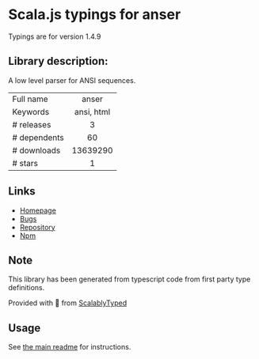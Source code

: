 
# Scala.js typings for anser

Typings are for version 1.4.9

## Library description:
A low level parser for ANSI sequences.

|                    |                 |
| ------------------ | :-------------: |
| Full name          | anser |
| Keywords           | ansi, html |
| # releases         | 3 |
| # dependents       | 60 |
| # downloads        | 13639290 |
| # stars            | 1 |

## Links
- [Homepage](https://github.com/IonicaBizau/anser#readme)
- [Bugs](http://github.com/IonicaBizau/anser/issues)
- [Repository](https://github.com/IonicaBizau/anser)
- [Npm](https://www.npmjs.com/package/anser)
    


## Note
This library has been generated from typescript code from first party type definitions.

Provided with :purple_heart: from [ScalablyTyped](https://github.com/oyvindberg/ScalablyTyped)

## Usage
See [the main readme](../../readme.md) for instructions.


